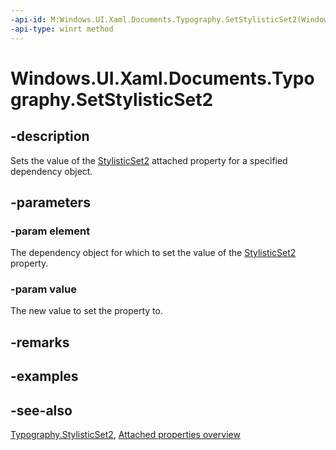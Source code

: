 ```yaml
---
-api-id: M:Windows.UI.Xaml.Documents.Typography.SetStylisticSet2(Windows.UI.Xaml.DependencyObject,System.Boolean)
-api-type: winrt method
---
```


<!-- Method syntax
public void SetStylisticSet2(Windows.UI.Xaml.DependencyObject element, System.Boolean value)
-->

# Windows.UI.Xaml.Documents.Typography.SetStylisticSet2

## -description
Sets the value of the [StylisticSet2](typography_stylisticset2.md) attached property for a specified dependency object.



## -parameters
### -param element
The dependency object for which to set the value of the [StylisticSet2](typography_stylisticset2.md) property.

### -param value
The new value to set the property to.

## -remarks

## -examples

## -see-also

[Typography.StylisticSet2](typography_stylisticset2.md), [Attached properties overview](/windows/uwp/xaml-platform/attached-properties-overview)
